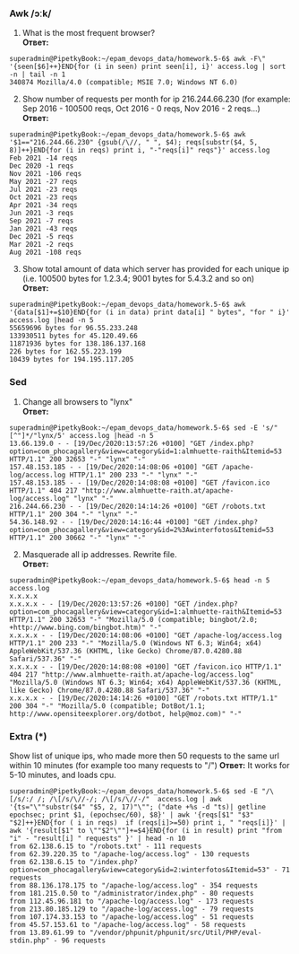 ### Awk /ɔːk/
1. What is the most frequent browser?<br/>
**Ответ:**
```
superadmin@PipetkyBook:~/epam_devops_data/homework.5-6$ awk -F\" '{seen[$6]++}END{for (i in seen) print seen[i], i}' access.log | sort -n | tail -n 1
340874 Mozilla/4.0 (compatible; MSIE 7.0; Windows NT 6.0)

```

2. Show number of requests per month for ip 216.244.66.230 (for example: Sep 2016 - 100500 reqs, Oct 2016 - 0 reqs, Nov 2016 - 2 reqs...)<br/>
**Ответ:**
```
superadmin@PipetkyBook:~/epam_devops_data/homework.5-6$ awk '$1=="216.244.66.230" {gsub(/\//, " ", $4); reqs[substr($4, 5, 8)]++}END{for (i in reqs) print i, "-"reqs[i]" reqs"}' access.log
Feb 2021 -14 reqs
Dec 2020 -1 reqs
Nov 2021 -106 reqs
May 2021 -27 reqs
Jul 2021 -23 reqs
Oct 2021 -23 reqs
Apr 2021 -34 reqs
Jun 2021 -3 reqs
Sep 2021 -7 reqs
Jan 2021 -43 reqs
Dec 2021 -5 reqs
Mar 2021 -2 reqs
Aug 2021 -108 reqs
```
3. Show total amount of data which server has provided for each unique ip (i.e. 100500 bytes for 1.2.3.4; 9001 bytes for 5.4.3.2 and so on)<br/>
**Ответ:**
```
superadmin@PipetkyBook:~/epam_devops_data/homework.5-6$ awk  '{data[$1]+=$10}END{for (i in data) print data[i] " bytes", "for " i}' access.log |head -n 5
55659696 bytes for 96.55.233.248
133930511 bytes for 45.120.49.66
11871936 bytes for 138.186.137.168
226 bytes for 162.55.223.199
10439 bytes for 194.195.117.205 
```

### Sed
1. Change all browsers to "lynx"<br/>
**Ответ:**
```
superadmin@PipetkyBook:~/epam_devops_data/homework.5-6$ sed -E 's/"[^"]*/"lynx/5' access.log |head -n 5
13.66.139.0 - - [19/Dec/2020:13:57:26 +0100] "GET /index.php?option=com_phocagallery&view=category&id=1:almhuette-raith&Itemid=53 HTTP/1.1" 200 32653 "-" "lynx" "-"
157.48.153.185 - - [19/Dec/2020:14:08:06 +0100] "GET /apache-log/access.log HTTP/1.1" 200 233 "-" "lynx" "-"
157.48.153.185 - - [19/Dec/2020:14:08:08 +0100] "GET /favicon.ico HTTP/1.1" 404 217 "http://www.almhuette-raith.at/apache-log/access.log" "lynx" "-"
216.244.66.230 - - [19/Dec/2020:14:14:26 +0100] "GET /robots.txt HTTP/1.1" 200 304 "-" "lynx" "-"
54.36.148.92 - - [19/Dec/2020:14:16:44 +0100] "GET /index.php?option=com_phocagallery&view=category&id=2%3Awinterfotos&Itemid=53 HTTP/1.1" 200 30662 "-" "lynx" "-"
```
2. Masquerade all ip addresses. Rewrite file.<br/>
**Ответ:**
```
superadmin@PipetkyBook:~/epam_devops_data/homework.5-6$ head -n 5 access.log 
x.x.x.x
x.x.x.x - - [19/Dec/2020:13:57:26 +0100] "GET /index.php?option=com_phocagallery&view=category&id=1:almhuette-raith&Itemid=53 HTTP/1.1" 200 32653 "-" "Mozilla/5.0 (compatible; bingbot/2.0; +http://www.bing.com/bingbot.htm)" "-"
x.x.x.x - - [19/Dec/2020:14:08:06 +0100] "GET /apache-log/access.log HTTP/1.1" 200 233 "-" "Mozilla/5.0 (Windows NT 6.3; Win64; x64) AppleWebKit/537.36 (KHTML, like Gecko) Chrome/87.0.4280.88 Safari/537.36" "-"
x.x.x.x - - [19/Dec/2020:14:08:08 +0100] "GET /favicon.ico HTTP/1.1" 404 217 "http://www.almhuette-raith.at/apache-log/access.log" "Mozilla/5.0 (Windows NT 6.3; Win64; x64) AppleWebKit/537.36 (KHTML, like Gecko) Chrome/87.0.4280.88 Safari/537.36" "-"
x.x.x.x - - [19/Dec/2020:14:14:26 +0100] "GET /robots.txt HTTP/1.1" 200 304 "-" "Mozilla/5.0 (compatible; DotBot/1.1; http://www.opensiteexplorer.org/dotbot, help@moz.com)" "-"
```
### Extra (*)<br/>
Show list of unique ips, who made more then 50 requests to the same url within 10 minutes (for example too many requests to "/")
**Ответ:**
It works for 5-10 minutes, and loads cpu.<br/>
```
superadmin@PipetkyBook:~/epam_devops_data/homework.5-6$ sed -E "/\[/s/:/ /; /\[/s/\//-/; /\[/s/\//-/"  access.log | awk  '{ts="\""substr($4" "$5, 2, 17)"\""; ("date +%s -d "ts)| getline epochsec; print $1, (epochsec/60), $8}' | awk '{reqs[$1" "$3" "$2]++}END{for ( i in reqs)  if (reqs[i]>=50) print i, " "reqs[i]}' | awk '{result[$1" to \""$2"\""]+=$4}END{for (i in result) print "from "i" - "result[i] " requests" }' | head -n 10
from 62.138.6.15 to "/robots.txt" - 111 requests
from 62.39.220.35 to "/apache-log/access.log" - 130 requests
from 62.138.6.15 to "/index.php?option=com_phocagallery&view=category&id=2:winterfotos&Itemid=53" - 71 requests
from 88.136.178.175 to "/apache-log/access.log" - 354 requests
from 181.215.0.50 to "/administrator/index.php" - 80 requests
from 112.45.96.181 to "/apache-log/access.log" - 173 requests
from 213.80.185.129 to "/apache-log/access.log" - 79 requests
from 107.174.33.153 to "/apache-log/access.log" - 51 requests
from 45.57.153.61 to "/apache-log/access.log" - 58 requests
from 13.89.61.99 to "/vendor/phpunit/phpunit/src/Util/PHP/eval-stdin.php" - 96 requests
```